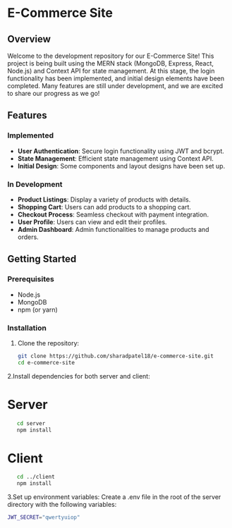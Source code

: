 # E-Commerce Site

## Overview
Welcome to the development repository for our E-Commerce Site! This project is being built using the MERN stack (MongoDB, Express, React, Node.js) and Context API for state management. At this stage, the login functionality has been implemented, and initial design elements have been completed. Many features are still under development, and we are excited to share our progress as we go!

## Features
### Implemented
- **User Authentication**: Secure login functionality using JWT and bcrypt.
- **State Management**: Efficient state management using Context API.
- **Initial Design**: Some components and layout designs have been set up.

### In Development
- **Product Listings**: Display a variety of products with details.
- **Shopping Cart**: Users can add products to a shopping cart.
- **Checkout Process**: Seamless checkout with payment integration.
- **User Profile**: Users can view and edit their profiles.
- **Admin Dashboard**: Admin functionalities to manage products and orders.

## Getting Started
### Prerequisites
- Node.js
- MongoDB
- npm (or yarn)

### Installation
1. Clone the repository:
   ```bash
   git clone https://github.com/sharadpatel18/e-commerce-site.git
   cd e-commerce-site

2.Install dependencies for both server and client:


# Server
   ```bash
      cd server
      npm install
   ```
# Client
   ```bash
      cd ../client
      npm install
   ```
3.Set up environment variables: Create a .env file in the root of the server directory with the following variables:
   ```bash
   JWT_SECRET="qwertyuiop"



